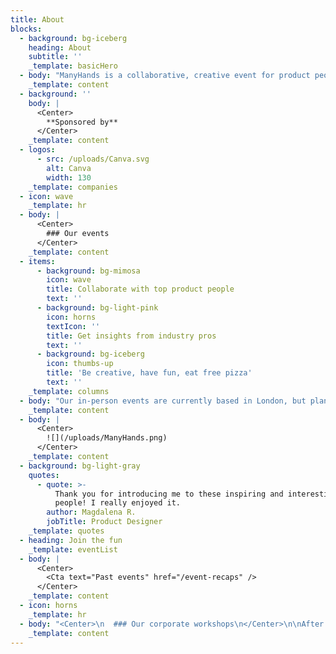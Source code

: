 ```yaml
---
title: About
blocks:
  - background: bg-iceberg
    heading: About
    subtitle: ''
    _template: basicHero
  - body: "ManyHands is a collaborative, creative event for product people.\n\nWe felt like there was a gap in the industry for networking opportunities people actually enjoy - something that fosters real connection and community and, most importantly, is genuinely fun.\n\nWe decided to fix that, and we're still riding the high of being told that ManyHands 'doesn't feel like a work event' to this day. \U0001F389\n"
    _template: content
  - background: ''
    body: |
      <Center>
        **Sponsored by**
      </Center>
    _template: content
  - logos:
      - src: /uploads/Canva.svg
        alt: Canva
        width: 130
    _template: companies
  - icon: wave
    _template: hr
  - body: |
      <Center>
        ### Our events
      </Center>
    _template: content
  - items:
      - background: bg-mimosa
        icon: wave
        title: Collaborate with top product people
        text: ''
      - background: bg-light-pink
        icon: horns
        textIcon: ''
        title: Get insights from industry pros
        text: ''
      - background: bg-iceberg
        icon: thumbs-up
        title: 'Be creative, have fun, eat free pizza'
        text: ''
    _template: columns
  - body: "Our in-person events are currently based in London, but plans are in place to travel to other cities in the UK soon. Watch this space! \U0001F440\n"
    _template: content
  - body: |
      <Center>
        ![](/uploads/ManyHands.png)
      </Center>
    _template: content
  - background: bg-light-gray
    quotes:
      - quote: >-
          Thank you for introducing me to these inspiring and interesting
          people! I really enjoyed it.
        author: Magdalena R.
        jobTitle: Product Designer
    _template: quotes
  - heading: Join the fun
    _template: eventList
  - body: |
      <Center>
        <Cta text="Past events" href="/event-recaps" />
      </Center>
    _template: content
  - icon: horns
    _template: hr
  - body: "<Center>\n  ### Our corporate workshops\n</Center>\n\nAfter the massive success of our in-person events, attendees have been asking us to to bring the fun and laughter of ManyHands to their internal teams so they can experience the benefits with their colleagues.\\\n\\\nOur ‘ManyHands for Teams’ workshops aim to promote creativity and innovative thinking across departments in your organisation by breaking out of BAU through collaborative creative challenges.\n\nBookings are currently open - and we'll even do it for free. \U0001F918\n\n<Center>\n  <Cta text=\"Learn more\" href=\"/ManyHands-for-Teams\" />\n</Center>\n"
    _template: content
---
```

